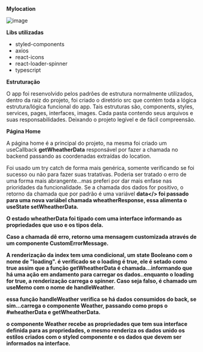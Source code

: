 <b>Mylocation</b>

![image](https://user-images.githubusercontent.com/15160225/180199604-9da72d94-1f5c-4b4b-90f6-3230b44e52fd.png)

<b>Libs utilizadas</b>

- styled-components
- axios
- react-icons
- react-loader-spinner
- typescript

<b>Estruturação</b>

O app foi resenvolvido pelos padrões de estrutura normalmente utilizados, dentro da raiz do projeto, foi criado o diretório src que contém toda a lógica estrutura/lógica funcional do app. Tais estruturas são, components, styles, services, pages, interfaces, images.
Cada pasta contendo seus arquivos e suas responsabilidades. Deixando o projeto legível e de fácil compreensão.

<b>Página Home</b>

A página home é a principal do projeto, na mesma foi criado um useCallback <b>getWheatherData</b> responsável por fazer a chamada no backend passando as coordenadas extraídas do location.
  
Foi usado um try catch de forma mais genérica, somente verificando se foi sucesso ou não para fazer suas tratativas. Poderia ser tratado o erro de uma forma mais abrangente...mas preferi por dar mais enfase nas prioridades da funcionalidade.
  Se a chamada dos dados for positivo, o retorno da chamada que por padrão é uma variável <b>data</> foi passado para uma nova variábel chamada <b>wheatherResponse</b>, essa alimenta o useState <b>setWheatherData</b>.
  
  O estado <b>wheatherData</b> foi tipado com uma interface informando as propriedades que uso e os tipos dela.
  
  Caso a chamada dê erro, retorno uma mensagem customizada através de um componente <b>CustomErrorMessage</b>.
  
  A renderização da index tem uma condicional, um state Booleano com o nome de "loading".
  é verificado se o loading é true, ele é setado como true assim que a função <b>getWheatherData</b> é chamada...informando que há uma ação em andamento para carregar os dados..enquanto o loading for true, a renderização carrega o spinner. Caso seja falso, é chamado um useMemo com o nome de <b>handleWeather</b>.

essa função <b>handleWeather</b> verifica se há dados consumidos do back, se sim...carrega o componente <b>Weather</b>, passando como props o <b>#wheatherData</b> e <b>getWheatherData</b>.

o componente <b>Weather</b> recebe as propriedades que tem sua interface definida para as propriedades, o mesmo renderiza os dados unido os estilos criados com o styled componente e os dados que devem ser informados na interface.
